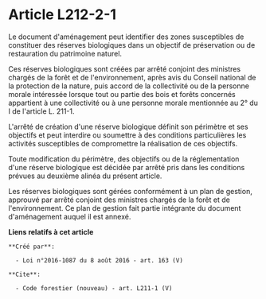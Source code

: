 # Article L212-2-1

Le document d'aménagement peut identifier des zones susceptibles de constituer des réserves biologiques dans un objectif de
préservation ou de restauration du patrimoine naturel. 

Ces réserves biologiques sont créées par arrêté conjoint des ministres chargés de la forêt et de l'environnement, après avis
du Conseil national de la protection de la nature, puis accord de la collectivité ou de la personne morale intéressée lorsque
tout ou partie des bois et forêts concernés appartient à une collectivité ou à une personne morale mentionnée au 2° du I de
l'article L. 211-1. 

L'arrêté de création d'une réserve biologique définit son périmètre et ses objectifs et peut interdire ou soumettre à des
conditions particulières les activités susceptibles de compromettre la réalisation de ces objectifs. 

Toute modification du périmètre, des objectifs ou de la réglementation d'une réserve biologique est décidée par arrêté pris
dans les conditions prévues au deuxième alinéa du présent article. 

Les réserves biologiques sont gérées conformément à un plan de gestion, approuvé par arrêté conjoint des ministres chargés de
la forêt et de l'environnement. Ce plan de gestion fait partie intégrante du document d'aménagement auquel il est annexé.

**Liens relatifs à cet article**

	**Créé par**:

	  - Loi n°2016-1087 du 8 août 2016 - art. 163 (V)

	**Cite**:

	  - Code forestier (nouveau) - art. L211-1 (V)

